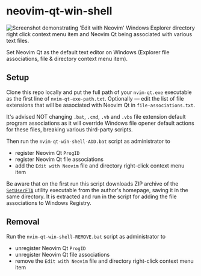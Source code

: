 # neovim-qt-win-shell
![Screenshot demonstrating 'Edit with Neovim' Windows Explorer directory right click context menu item and Neovim Qt being associated with various text files.](https://i.imgur.com/SE9ia2U.png)

Set Neovim Qt as the default text editor on Windows (Explorer file associations, file & directory context menu item).
## Setup

Clone this repo locally and put the full path of your `nvim-qt.exe` executable as the first line of `nvim-qt-exe-path.txt`. Optionally — edit the list of file extensions that will be associated with Neovim Qt in `file-associations.txt`.

It's advised NOT changing `.bat`, `.cmd`, `.vb` and `.vbs` file extension default program associations as it will override Windows file opener default actions for these files, breaking various third-party scripts.

Then run the `nvim-qt-win-shell-ADD.bat` script as administrator to
- register Neovim Qt `ProgID`
- register Neovim Qt file associations
- add the `Edit with Neovim` file and directory right-click context menu item

Be aware that on the first run this script downloads ZIP archive of the [`SetUserFTA`](https://kolbi.cz/blog/2017/10/25/setuserfta-userchoice-hash-defeated-set-file-type-associations-per-user/) utility executable from the author's homepage, saving it in the same directory. It is extracted and run in the script for adding the file associations to Windows Registry.

## Removal
Run the `nvim-qt-win-shell-REMOVE.bat` script as administrator to
- unregister Neovim Qt `ProgID`
- unregister Neovim Qt file associations
- remove the `Edit with Neovim` file and directory right-click context menu item
